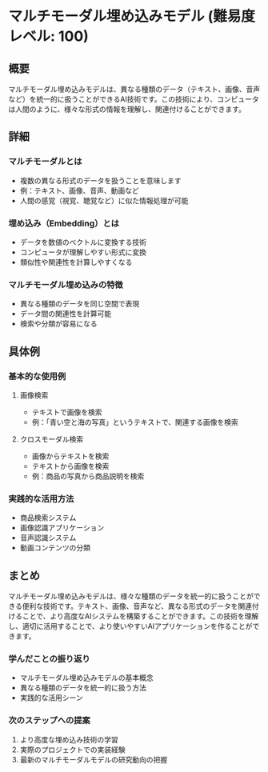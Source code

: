 # マルチモーダル埋め込みモデル (難易度レベル: 100)

## 概要
マルチモーダル埋め込みモデルは、異なる種類のデータ（テキスト、画像、音声など）を統一的に扱うことができるAI技術です。この技術により、コンピュータは人間のように、様々な形式の情報を理解し、関連付けることができます。

## 詳細
### マルチモーダルとは
- 複数の異なる形式のデータを扱うことを意味します
- 例：テキスト、画像、音声、動画など
- 人間の感覚（視覚、聴覚など）に似た情報処理が可能

### 埋め込み（Embedding）とは
- データを数値のベクトルに変換する技術
- コンピュータが理解しやすい形式に変換
- 類似性や関連性を計算しやすくなる

### マルチモーダル埋め込みの特徴
- 異なる種類のデータを同じ空間で表現
- データ間の関連性を計算可能
- 検索や分類が容易になる

## 具体例
### 基本的な使用例
1. 画像検索
   - テキストで画像を検索
   - 例：「青い空と海の写真」というテキストで、関連する画像を検索

2. クロスモーダル検索
   - 画像からテキストを検索
   - テキストから画像を検索
   - 例：商品の写真から商品説明を検索

### 実践的な活用方法
- 商品検索システム
- 画像認識アプリケーション
- 音声認識システム
- 動画コンテンツの分類

## まとめ
マルチモーダル埋め込みモデルは、様々な種類のデータを統一的に扱うことができる便利な技術です。テキスト、画像、音声など、異なる形式のデータを関連付けることで、より高度なAIシステムを構築することができます。この技術を理解し、適切に活用することで、より使いやすいAIアプリケーションを作ることができます。

### 学んだことの振り返り
- マルチモーダル埋め込みモデルの基本概念
- 異なる種類のデータを統一的に扱う方法
- 実践的な活用シーン

### 次のステップへの提案
1. より高度な埋め込み技術の学習
2. 実際のプロジェクトでの実装経験
3. 最新のマルチモーダルモデルの研究動向の把握 
